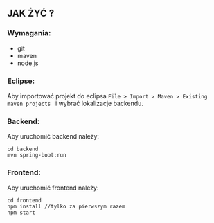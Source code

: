 ## JAK ŻYĆ ?
### Wymagania:
- git
- maven
- node.js

### Eclipse:
Aby importować projekt do eclipsa `File > Import > Maven > Existing maven projects ` i wybrać lokalizacje backendu.

### Backend:
Aby uruchomić backend należy:
```
cd backend
mvn spring-boot:run
```

### Frontend:
Aby uruchomić frontend należy:
```
cd frontend
npm install //tylko za pierwszym razem
npm start
```